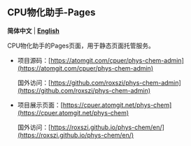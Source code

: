 ## CPU物化助手-Pages

**简体中文** | [**English**](./README.en.md)

CPU物化助手的Pages页面，用于静态页面托管服务。

- 项目源码：[https://atomgit.com/cpuer/phys-chem-admin](https://atomgit.com/cpuer/phys-chem-admin)

  国外访问：[https://github.com/roxszi/phys-chem-admin](https://github.com/roxszi/phys-chem-admin)

- 项目展示页面：[https://cpuer.atomgit.net/phys-chem](https://cpuer.atomgit.net/phys-chem)

  国外访问：[https://roxszi.github.io/phys-chem/en/](https://roxszi.github.io/phys-chem/en/)
